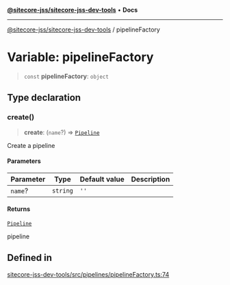 [**@sitecore-jss/sitecore-jss-dev-tools**](../README.md) • **Docs**

***

[@sitecore-jss/sitecore-jss-dev-tools](../README.md) / pipelineFactory

# Variable: pipelineFactory

> `const` **pipelineFactory**: `object`

## Type declaration

### create()

> **create**: (`name`?) => [`Pipeline`](../interfaces/Pipeline.md)

Create a pipeline

#### Parameters

| Parameter | Type | Default value | Description |
| ------ | ------ | ------ | ------ |
| `name`? | `string` | `''` |  |

#### Returns

[`Pipeline`](../interfaces/Pipeline.md)

pipeline

## Defined in

[sitecore-jss-dev-tools/src/pipelines/pipelineFactory.ts:74](https://github.com/Sitecore/jss/blob/9fded091a348a586c285b62bab7a9afba0a841bc/packages/sitecore-jss-dev-tools/src/pipelines/pipelineFactory.ts#L74)
